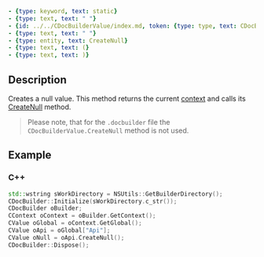 ```yml signature
- {type: keyword, text: static}
- {type: text, text: " "}
- {id: ../../CDocBuilderValue/index.md, token: {type: type, text: CDocBuilderValue}}
- {type: text, text: " "}
- {type: entity, text: CreateNull}
- {type: text, text: (}
- {type: text, text: )}
```

## Description

Creates a null value. This method returns the current [context](../CDocBuilderContext/CDocBuilderContext.md) and calls its [CreateNull](../CDocBuilderContext/CreateNull.md) method.

> Please note, that for the `.docbuilder` file the `CDocBuilderValue.CreateNull` method is not used.

## Example

### C++

```cpp
std::wstring sWorkDirectory = NSUtils::GetBuilderDirectory();
CDocBuilder::Initialize(sWorkDirectory.c_str());
CDocBuilder oBuilder;
CContext oContext = oBuilder.GetContext();
CValue oGlobal = oContext.GetGlobal();
CValue oApi = oGlobal["Api"];
CValue oNull = oApi.CreateNull();
CDocBuilder::Dispose();
```
